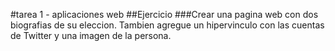 #tarea 1 - aplicaciones web
##Ejercicio
###Crear una pagina web con dos biografias de su eleccion. Tambien agregue un hipervinculo con las cuentas de Twitter y una imagen de la persona.
